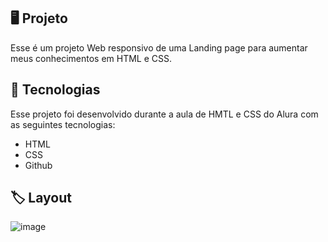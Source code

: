 ## 🖥️ Projeto

Esse é um projeto Web responsivo de uma Landing page para aumentar meus conhecimentos em HTML e CSS.

## 🚀 Tecnologias

Esse projeto foi desenvolvido durante a aula de HMTL e CSS do Alura com as seguintes tecnologias:

- HTML
- CSS
- Github

## 🏷️ Layout

  ![image](https://github.com/dev-saulo/Portifolio-Estudos/assets/134164988/789ad919-dc33-406d-9ec2-18f45480928f)
